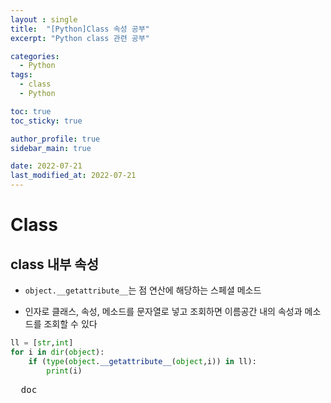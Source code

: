```yaml
---
layout : single
title:  "[Python]Class 속성 공부"
excerpt: "Python class 관련 공부"

categories:
  - Python
tags:
  - class
  - Python

toc: true
toc_sticky: true

author_profile: true
sidebar_main: true

date: 2022-07-21
last_modified_at: 2022-07-21
---
```


<head>
  <style>
    table.dataframe {
      white-space: normal;
      width: 100%;
      height: 240px;
      display: block;
      overflow: auto;
      font-family: Arial, sans-serif;
      font-size: 0.9rem;
      line-height: 20px;
      text-align: center;
      border: 0px !important;
    }

    table.dataframe th {
      text-align: center;
      font-weight: bold;
      padding: 8px;
    }

    table.dataframe td {
      text-align: center;
      padding: 8px;
    }

    table.dataframe tr:hover {
      background: #b8d1f3; 
    }

    .output_prompt {
      overflow: auto;
      font-size: 0.9rem;
      line-height: 1.45;
      border-radius: 0.3rem;
      -webkit-overflow-scrolling: touch;
      padding: 0.8rem;
      margin-top: 0;
      margin-bottom: 15px;
      font: 1rem Consolas, "Liberation Mono", Menlo, Courier, monospace;
      color: $code-text-color;
      border: solid 1px $border-color;
      border-radius: 0.3rem;
      word-break: normal;
      white-space: pre;
    }

  .dataframe tbody tr th:only-of-type {
      vertical-align: middle;
  }

  .dataframe tbody tr th {
      vertical-align: top;
  }

  .dataframe thead th {
      text-align: center !important;
      padding: 8px;
  }

  .page__content p {
      margin: 0 0 0px !important;
  }

  .page__content p > strong {
    font-size: 0.8rem !important;
  }

  </style>
</head>


# Class


## class 내부 속성


- `object.__getattribute__`는 점 연산에 해당하는 스페셜 메소드

- 인자로 클래스, 속성, 메소드를 문자열로 넣고 조회하면 이름공간 내의 속성과 메소드를 조회할 수 있다



```python
ll = [str,int]
for i in dir(object):
    if (type(object.__getattribute__(object,i)) in ll):
        print(i)
```

<pre>
__doc__
</pre>